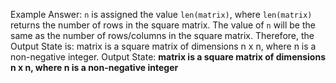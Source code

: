 Example Answer:
`n` is assigned the value `len(matrix)`, where `len(matrix)` returns the number of rows in the square matrix. The value of `n` will be the same as the number of rows/columns in the square matrix. Therefore, the Output State is: matrix is a square matrix of dimensions n x n, where n is a non-negative integer.
Output State: **matrix is a square matrix of dimensions n x n, where n is a non-negative integer**